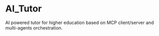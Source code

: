 # AI_Tutor
AI powered tutor for higher education based on MCP client/server and multi-agents orchestration. 
